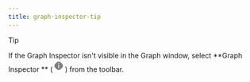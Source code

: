 ```yaml
---
title: graph-inspector-tip
---
```


> [!TIP]
> If the Graph Inspector isn't visible in the Graph window, select **Graph Inspector
** (![The Graph Inspector icon](../images/vs-graph-inspector-icon.png)) from the toolbar.